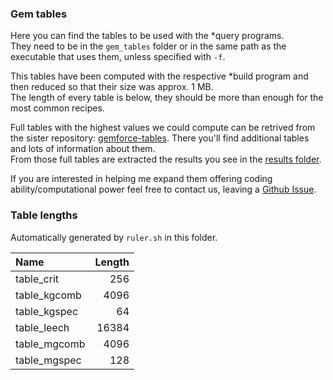 ### Gem tables

Here you can find the tables to be used with the *query programs.  
They need to be in the `gem_tables` folder or in the same path as the executable that uses them, unless specified with `-f`.

This tables have been computed with the respective *build program and then reduced so that their size was approx. 1 MB.  
The length of every table is below, they should be more than enough for the most common recipes.

Full tables with the highest values we could compute can be retrived from the sister repository:
[gemforce-tables](https://github.com/gemforce-team/gemforce-tables).
There you'll find additional tables and lots of information about them.  
From those full tables are extracted the results you see in the [results folder](results).
  
If you are interested in helping me expand them offering coding ability/computational power feel free to contact us,
leaving a [Github Issue](https://github.com/gemforce-team/gemforce/issues).


### Table lengths

Automatically generated by `ruler.sh` in this folder.

|Name		|Length	|
|:--------------|------:|
|table_crit	|256	|
|table_kgcomb	|4096	|
|table_kgspec	|64	|
|table_leech	|16384	|
|table_mgcomb	|4096	|
|table_mgspec	|128	|


